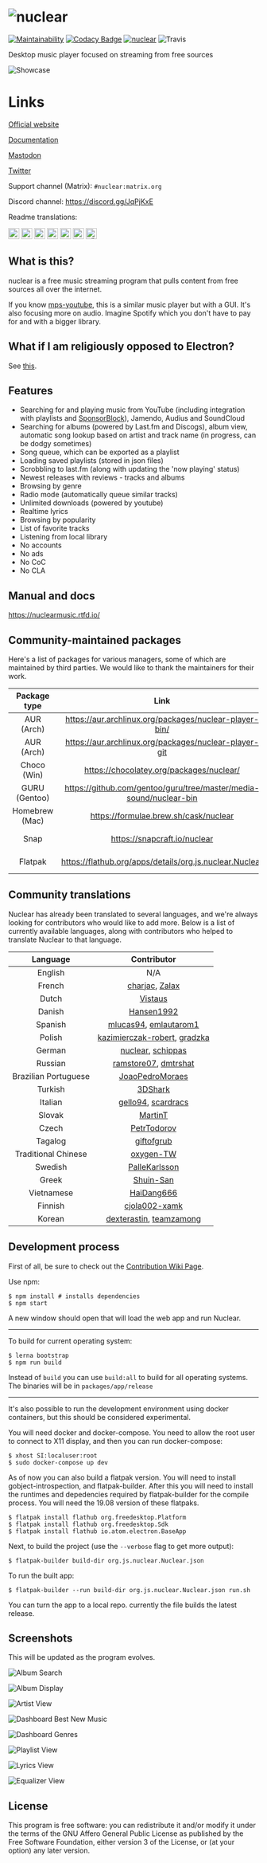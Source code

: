 # ![nuclear](https://i.imgur.com/oT1006i.png) 
[![Maintainability](https://api.codeclimate.com/v1/badges/a15c4888a63c900f6cc1/maintainability)](https://codeclimate.com/github/nukeop/nuclear/maintainability) [![Codacy Badge](https://api.codacy.com/project/badge/Grade/30750586202742279fa8958a12e519ed)](https://www.codacy.com/app/nukeop/nuclear?utm_source=github.com&amp;utm_medium=referral&amp;utm_content=nukeop/nuclear&amp;utm_campaign=Badge_Grade) [![nuclear](https://snapcraft.io//nuclear/badge.svg)](https://snapcraft.io/nuclear) ![Travis](https://api.travis-ci.org/nukeop/nuclear.svg?branch=master)

Desktop music player focused on streaming from free sources

![Showcase](https://i.imgur.com/G9BqIHl.png)

# Links

[Official website](https://nuclear.js.org)

[Documentation](https://nukeop.gitbook.io/nuclear/)

[Mastodon](https://mstdn.io/@nuclear)

[Twitter](https://twitter.com/nuclear_player)

Support channel (Matrix): `#nuclear:matrix.org`

Discord channel: https://discord.gg/JqPjKxE

Readme translations: 

<kbd>[<img title="Deutsch" alt="Deutsch" src="https://cdn.staticaly.com/gh/hjnilsson/country-flags/master/svg/de.svg" width="22">](docs/README-de.md)</kbd>
<kbd>[<img title="Português" alt="Português" src="https://cdn.staticaly.com/gh/hjnilsson/country-flags/master/svg/br.svg" width="22">](docs/README-ptbr.md)</kbd>
<kbd>[<img title="Svenska" alt="Svenska" src="https://cdn.staticaly.com/gh/hjnilsson/country-flags/master/svg/se.svg" width="22">](docs/README-se.md)</kbd>
<kbd>[<img title="English" alt="English" src="https://cdn.staticaly.com/gh/hjnilsson/country-flags/master/svg/us.svg" width="22">](README.md)</kbd>
<kbd>[<img title="Hebrew" alt="Hebrew" src="https://cdn.staticaly.com/gh/hjnilsson/country-flags/master/svg/il.svg" width="22">](docs/README-he.md)</kbd>
<kbd>[<img title="Italiano" alt="Italiano" src="https://cdn.staticaly.com/gh/hjnilsson/country-flags/master/svg/it.svg" width="22">](docs/README-it.md)</kbd>
<kbd>[<img title="Türkçe" alt="Türkçe" src="https://cdn.staticaly.com/gh/hjnilsson/country-flags/master/svg/tr.svg" width="22">](docs/README-tr.md)</kbd>

## What is this?
nuclear is a free music streaming program that pulls content from free sources all over the internet.

If you know [mps-youtube](https://github.com/mps-youtube/mps-youtube), this is a similar music player but with a GUI.
It's also focusing more on audio. Imagine Spotify which you don't have to pay for and with a bigger library.

## What if I am religiously opposed to Electron?
See [this](docs/electron.md).

## Features

- Searching for and playing music from YouTube (including integration with playlists and [SponsorBlock](https://sponsor.ajay.app/)), Jamendo, Audius and SoundCloud
- Searching for albums (powered by Last.fm and Discogs), album view, automatic song lookup based on artist and track name (in progress, can be dodgy sometimes)
- Song queue, which can be exported as a playlist
- Loading saved playlists (stored in json files)
- Scrobbling to last.fm (along with updating the 'now playing' status)
- Newest releases with reviews - tracks and albums
- Browsing by genre
- Radio mode (automatically queue similar tracks)
- Unlimited downloads (powered by youtube)
- Realtime lyrics
- Browsing by popularity
- List of favorite tracks
- Listening from local library
- No accounts
- No ads
- No CoC
- No CLA

## Manual and docs
https://nuclearmusic.rtfd.io/

## Community-maintained packages

Here's a list of packages for various managers, some of which are maintained by third parties. We would like to thank the maintainers for their work.

| Package type   | Link                                                               | Maintainer                                   | Installation Method                           |
|:--------------:|:------------------------------------------------------------------:|:--------------------------------------------:|:---------------------------------------------:|
| AUR (Arch)     | https://aur.archlinux.org/packages/nuclear-player-bin/             | [nukeop](https://github.com/nukeop)          | yay -s nuclear-player-bin                     |
| AUR (Arch)     | https://aur.archlinux.org/packages/nuclear-player-git              | [nukeop](https://github.com/nukeop)          | yay -s nuclear-player-git                     |
| Choco (Win)    | https://chocolatey.org/packages/nuclear/                           | [JourneyOver](https://github.com/JourneyOver)| choco install nuclear                         |
| GURU (Gentoo)  | https://github.com/gentoo/guru/tree/master/media-sound/nuclear-bin | [scardracs](https://github.com/scardracs)    | emerge nuclear-bin                          |
| Homebrew (Mac) | https://formulae.brew.sh/cask/nuclear                              | Homebrew                                     | brew install --cask nuclear                   |
| Snap           | https://snapcraft.io/nuclear                                       | [nukeop](https://github.com/nukeop)          | sudo snap install nuclear                     |
| Flatpak        | https://flathub.org/apps/details/org.js.nuclear.Nuclear            | [nukeop](https://github.com/nukeop)          | flatpak install flathub org.js.nuclear.Nuclear|


## Community translations
Nuclear has already been translated to several languages, and we're always looking for contributors who would like to add more. Below is a list of currently available languages, along with contributors who helped to translate Nuclear to that language.

| Language             | Contributor                                                                                                 |
|:--------------------:|:-----------------------------------------------------------------------------------------------------------:|
| English              | N/A                                                                                                         |
| French               | [charjac](https://github.com/charjac), [Zalax](https://github.com/Zalaxx)                                   |
| Dutch                | [Vistaus](https://github.com/Vistaus)                                                                       |
| Danish               | [Hansen1992](https://github.com/Hansen1992)                                                                 |
| Spanish              | [mlucas94](https://github.com/mlucas94), [emlautarom1](https://github.com/emlautarom1)                      |
| Polish               | [kazimierczak-robert](https://github.com/kazimierczak-robert), [gradzka](https://github.com/gradzka)        |
| German               | [nuclear](https://github.com/nuclear), [schippas](https://github.com/schippas)                              |
| Russian              | [ramstore07](https://github.com/ramstore07), [dmtrshat](https://github.com/dmtrshat)                        |
| Brazilian Portuguese | [JoaoPedroMoraes](https://github.com/JoaoPedroMoraes)                                                       |
| Turkish              | [3DShark](https://github.com/3DShark)                                                                       |
| Italian              | [gello94](https://github.com/gello94), [scardracs](https://github.com/scardracs)                            |
| Slovak               | [MartinT](https://github.com/MartinTuroci)                                                                  |
| Czech                | [PetrTodorov](https://github.com/PetrTodorov)                                                               |
| Tagalog              | [giftofgrub](https://github.com/giftofgrub)                                                                 |
| Traditional Chinese  | [oxygen-TW](https://github.com/oxygen-TW)                                                                   |
| Swedish              | [PalleKarlsson](https://github.com/PalleKarlsson)                                                           |
| Greek                | [Shuin-San](https://github.com/Shuin-San)                                                                   |
| Vietnamese           | [HaiDang666](https://github.com/HaiDang666)                                                                 |
| Finnish              | [cjola002-xamk](https://github.com/cjola002-xamk)                                                           |
| Korean               | [dexterastin](https://github.com/dexterastin), [teamzamong](https://github.com/teamzamong/)                 |



## Development process

First of all, be sure to check out the [Contribution Wiki Page](https://github.com/nukeop/nuclear/wiki/Contributing).

Use npm:
```shell
$ npm install # installs dependencies
$ npm start
```

A new window should open that will load the web app and run Nuclear.

---
To build for current operating system:
```shell
$ lerna bootstrap
$ npm run build
```

Instead of `build` you can use `build:all` to build for all operating systems. The binaries will be in `packages/app/release`

---
It's also possible to run the development environment using docker containers, but this should be considered experimental.

You will need docker and docker-compose. You need to allow the root user to connect to X11 display, and then you can run docker-compose:

```shell
$ xhost SI:localuser:root
$ sudo docker-compose up dev
```
As of now you can also build a flatpak version. You will need to install gobject-introspection, and flatpak-builder. After this you will need to install the runtimes and depedencies required by flatpak-builder for the compile process. You will need the 19.08 version of these flatpaks.
```shell
$ flatpak install flathub org.freedesktop.Platform
$ flatpak install flathub org.freedesktop.Sdk
$ flatpak install flathub io.atom.electron.BaseApp
```
Next, to build the project (use the `--verbose` flag to get more output):
```shell
$ flatpak-builder build-dir org.js.nuclear.Nuclear.json
```
To run the built app: 
```shell
$ flatpak-builder --run build-dir org.js.nuclear.Nuclear.json run.sh
```
You can turn the app to a local repo. currently the file builds the latest release.

## Screenshots
This will be updated as the program evolves.

![Album Search](https://i.imgur.com/idFVnAF.png)

![Album Display](https://i.imgur.com/Kvzo3q7.png)

![Artist View](https://i.imgur.com/imBLYl3.png)

![Dashboard Best New Music](https://i.imgur.com/bMDrR4M.png)

![Dashboard Genres](https://i.imgur.com/g0aCmKx.png)

![Playlist View](https://i.imgur.com/2VMXHDC.png)

![Lyrics View](https://i.imgur.com/7e3DJKJ.png)

![Equalizer View](https://i.imgur.com/WreRL0w.png)

## License

This program is free software: you can redistribute it and/or modify it under the terms of the GNU Affero General Public License as published by the Free Software Foundation, either version 3 of the License, or (at your option) any later version.
